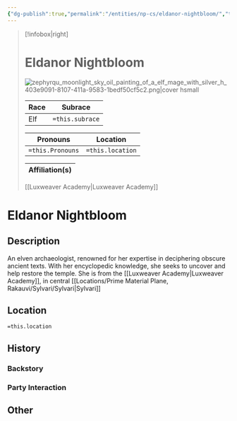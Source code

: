 ```yaml
---
{"dg-publish":true,"permalink":"/entities/np-cs/eldanor-nightbloom/","tags":["Creature","NPC","DigTeam"]}
---
```



> [!infobox|right]
> # Eldanor Nightbloom
> ![zephyrqu_moonlight_sky_oil_painting_of_a_elf_mage_with_silver_h_403e9091-8107-411a-9583-1bedf50cf5c2.png|cover hsmall](/img/user/Images/zephyrqu_moonlight_sky_oil_painting_of_a_elf_mage_with_silver_h_403e9091-8107-411a-9583-1bedf50cf5c2.png)
> 
> Race | Subrace |
> ---|---|
> Elf | `=this.subrace` |
> 
> 
> Pronouns|Location| 
> ---|---|
> `=this.Pronouns`|`=this.location`|
> 
> Affiliation(s)|
> ---|
> [[Luxweaver Academy\|Luxweaver Academy]]






# Eldanor Nightbloom

## Description
An elven archaeologist, renowned for her expertise in deciphering obscure ancient texts. With her encyclopedic knowledge, she seeks to uncover and help restore the temple. She is from the [[Luxweaver Academy\|Luxweaver Academy]], in central [[Locations/Prime Material Plane, Rakauvi/Sylvari/Sylvari\|Sylvari]]
## Location
`=this.location`
## History

### Backstory

### Party Interaction

## Other

